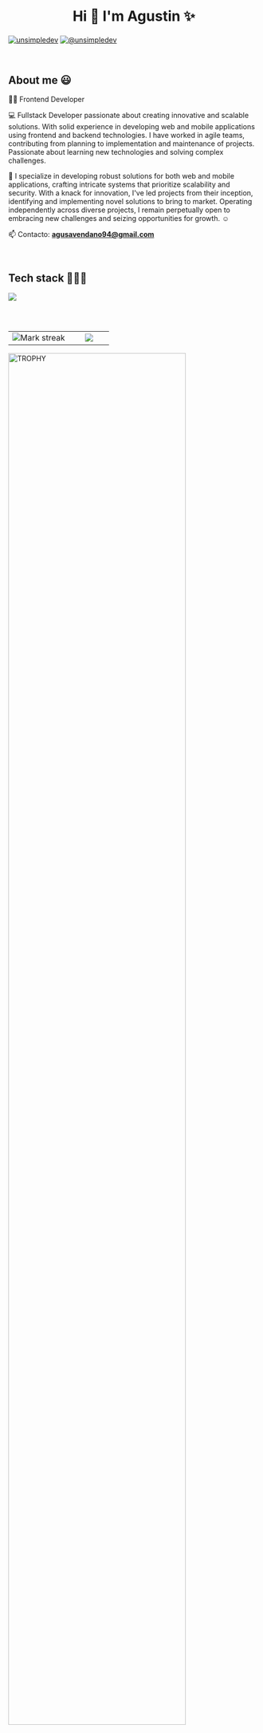 <h1 align="center">Hi 👋  I'm Agustin ✨ </h1> 

<p align="left">
<a href="https://www.linkedin.com/in/agustin-avendano/" target="blank"><img align="center" src="https://img.shields.io/badge/LinkedIn-0077B5?style=for-the-badge&logo=linkedin&logoColor=white" alt="unsimpledev"/></a>
<a href = "mailto:agusavendano94@gmail.com" target="blank"><img align="center" src="https://img.shields.io/badge/Gmail-D14836?style=for-the-badge&logo=gmail&logoColor=white" alt="@unsimpledev"  /></a>
  </p>
<br>
<h2>About me 😃</h2>
<!--Intro start-->

<p align="left">
👨‍💻 Frontend Developer

💻 Fullstack Developer passionate about creating innovative and scalable solutions. With solid experience in developing web and mobile applications using frontend and backend technologies. I have worked in agile teams, contributing from planning to implementation and maintenance of projects. Passionate about learning new technologies and solving complex challenges.

📝 I specialize in developing robust solutions for both web and mobile applications, crafting intricate systems that prioritize scalability and security. With a knack for innovation, I've led projects from their inception, identifying and implementing novel solutions to bring to market. Operating independently across diverse projects, I remain perpetually open to embracing new challenges and seizing opportunities for growth. ☺️

📫 Contacto: **agusavendano94@gmail.com**
<!--Intro end-->
  </p>
<br>

<h2 >Tech stack 👨🏻‍💻</h2>
<!--tech stack icons-->
<p align="left">
  <a href="https://skillicons.dev">
    <img src="https://skillicons.dev/icons?i=aws,bootstrap,css,docker,emotion,express,figma,firebase,git,graphql,html,ai,js,jest,jquery,linux,materialui,mongodb,nextjs,nodejs,npm,ps,postgres,postman,prisma,react,redux,sass,styledcomponents,tailwind,ts,vim,vscode,vite&perline=12" />
  </a>
</p>
<br>

<!--- stats & Trophy (start) -->
<p align="center">
  <!--- stats (start) -->
<table align="left">
<tr border="none">
<td width="60%" align="center">

<!--  <img  align="center"  src="https://github-readme-stats.vercel.app/api?username=unsimpledev&theme=dark&show_icons=true&count_private=true" />
  <br></br> -->
  <img  title="🔥 Get streak stats for your profile at git.io/streak-stats" alt="Mark streak" src="https://github-readme-streak-stats.herokuapp.com/?user=unsimpledev&theme=dark&hide_border=false" /> 
</td>

<td width="40%" align="center">

  <img  align="center"  src="https://github-readme-stats.anuraghazra1.vercel.app/api/top-langs/?username=unsimpledev&theme=dark&hide_border=false&no-bg=true&no-frame=true&langs_count=10"/>

  </td>
</tr>
</table>
<!--- stats (end) -->

<!--- trophy (start) -->
<div align=left>
  <a href="https://github.com/ryo-ma/github-profile-trophy" title="Go to Source">
      <img align="center" width=84% src="https://github-profile-trophy.vercel.app/?username=unsimpledev&theme=radical&row=1&column=7&margin-h=15&margin-w=5&no-bg=true" alt="TROPHY" />
    </a>
</div>
<!--- trophy (start) -->


</p>        
<!--- stats (end) -->
